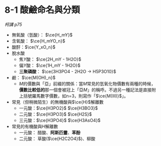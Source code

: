 # 8-1 酸鹼命名與分類
*柯講 p75*
- 無氧酸（氫酸）： $\ce{H_mY}$
- 含氧酸： $\ce{H_mYO_n}$
- 酸酐：$\ce{Y_xO_n}$ 
- 脫水酸
	- 焦$Y$酸： $\ce{2H_mY - 1H2O}$
	- 偏$Y$酸： $\ce{1H_mY - 1H2O}$
	- **三聚磷酸**： $\ce{3H3PO4 - 2H2O -> H5P3O10}$
- 鹼： $\ce{M(OH)_n}$
	-  $M$的價數與「亞」前綴的關係：當$M$常見的氫氧化物價數有兩種的時候，**價數比較低的**那一個會被冠上「亞$M$」的稱呼。不過另一種記法是直接附上括號羅馬數字價數，如n=3，則寫作「$\ce{M(III)}$」。
- 常見（但稍微陌生）的無機酸與$\ce{H}$解離數
	- 一元酸：$\ce{H3PO2}$ $\ce{H3BO3}$ 
	- 二元酸：$\ce{H3PO3}$ $\ce{H2S}$
	- 三元酸：$\ce{H3PO4}$ $\ce{H3AsO4}$
- 常見的有機酸與$H$解離數
	- 一元酸： 醋酸、**阿斯匹靈**、**苯酚**
	- 二元酸： 草酸($\ce{H2C2O4}$)、柳酸